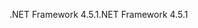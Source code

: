 <span data-ttu-id="cb7dd-101">.NET Framework 4.5.1</span><span class="sxs-lookup"><span data-stu-id="cb7dd-101">.NET Framework 4.5.1</span></span>